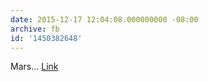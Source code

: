 ```yaml
---
date: 2015-12-17 12:04:08.000000000 -08:00
archive: fb
id: '1450382648'
---
```


Mars... [Link](https://twitter.com/markhilverda/status/677496062752395264)
